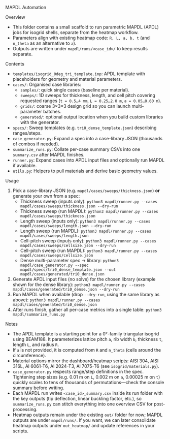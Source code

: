 MAPDL Automation

Overview
- This folder contains a small scaffold to run parametric MAPDL (APDL) jobs for isogrid shells, separate from the heatmap workflow.
- Parameters align with existing heatmap code: `R, L, a, b, t` (and `n_theta` as an alternative to `a`).
- Outputs are written under `mapdl/runs/<case_id>/` to keep results separate.

Contents
- `templates/isogrid_0deg_tri_template.inp`: APDL template with placeholders for geometry and material parameters.
- `cases/`: Organised case libraries:
  - `samples/`: quick single cases (baseline per material).
  - `sweeps/`: 1D sweeps for thickness, length, and cell pitch covering requested ranges (`t = 0.5…4 mm`, `L = 0.25…2.0 m`, `a = 0.05…0.60 m`).
  - `grids/`: coarse 3×3×3 design grid so you can launch multi-parameter batches.
  - `generated/`: optional output location when you build custom libraries with the generator.
- `specs/`: Sweep templates (e.g. `tri0_dense_template.json`) describing ranges/steps.
- `case_generator.py`: Expand a spec into a case-library JSON (thousands of combos if needed).
- `summarize_runs.py`: Collate per-case summary CSVs into one `summary.csv` after MAPDL finishes.
- `runner.py`: Expand cases into APDL input files and optionally run MAPDL if available.
- `utils.py`: Helpers to pull materials and derive basic geometry values.

Usage
1) Pick a case-library JSON (e.g. `mapdl/cases/sweeps/thickness.json`) **or** generate your own from a spec:
   - Thickness sweep (inputs only): `python3 mapdl/runner.py --cases mapdl/cases/sweeps/thickness.json --dry-run`
   - Thickness sweep (run MAPDL): `python3 mapdl/runner.py --cases mapdl/cases/sweeps/thickness.json`
   - Length sweep (inputs only): `python3 mapdl/runner.py --cases mapdl/cases/sweeps/length.json --dry-run`
   - Length sweep (run MAPDL): `python3 mapdl/runner.py --cases mapdl/cases/sweeps/length.json`
   - Cell-pitch sweep (inputs only): `python3 mapdl/runner.py --cases mapdl/cases/sweeps/cellsize.json --dry-run`
   - Cell-pitch sweep (run MAPDL): `python3 mapdl/runner.py --cases mapdl/cases/sweeps/cellsize.json`
   - Dense multi-parameter spec → library: `python3 mapdl/case_generator.py --spec mapdl/specs/tri0_dense_template.json --out mapdl/cases/generated/tri0_dense.json`
2) Generate APDL input files (no solve) for the chosen library (example shown for the dense library):
   `python3 mapdl/runner.py --cases mapdl/cases/generated/tri0_dense.json --dry-run`
3) Run MAPDL when available (drop `--dry-run`, using the same library as above):
   `python3 mapdl/runner.py --cases mapdl/cases/generated/tri0_dense.json`
4) After runs finish, gather all per-case metrics into a single table:
   `python3 mapdl/summarize_runs.py`

Notes
- The APDL template is a starting point for a 0°-family triangular isogrid using BEAM188. It parameterizes lattice pitch `a`, rib width `b`, thickness `t`, length `L`, and radius `R`.
- If `a` is not provided, it is computed from `R` and `n_theta` (cells around the circumference).
- Material options mirror the dashboard/heatmap scripts: AISI 304, AISI 316L, Al 6061-T6, Al 2024-T3, Al 7075-T6 (see `isogrid/materials.py`).
- `case_generator.py` respects range/step definitions in the spec. Tightening step sizes (e.g. 0.01 m on `L`, 0.002 m on `a`, 0.00025 m on `t`) quickly scales to tens of thousands of permutations—check the console summary before writing.
- Each MAPDL run writes `<case_id>_summary.csv` inside its run folder with the key outputs (tip deflection, linear buckling factor, etc.), so `summarize_runs.py` can stitch everything into one overview CSV for post-processing.
- Heatmap outputs remain under the existing `out/` folder for now; MAPDL outputs are under `mapdl/runs/`. If you want, we can later consolidate heatmap outputs under `out_heatmap/` and update references in your scripts.
